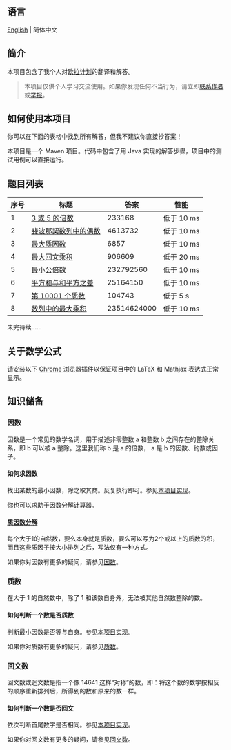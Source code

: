 ## 语言

[English](/README.md) | 简体中文

## 简介

本项目包含了我个人对[欧拉计划](https://projecteuler.net/)的翻译和解答。

> 本项目仅供个人学习交流使用。如果你发现任何不当行为，请立即[联系作者](mailto:er_tzw@163.com)或[举报](https://github.com/jackeggie/project-euler/issues/new)。

## 如何使用本项目

你可以在下面的表格中找到所有解答，但我不建议你直接抄答案！

本项目是一个 Maven 项目。代码中包含了用 Java 实现的解答步骤，项目中的测试用例可以直接运行。

## 题目列表

| 序号  | 标题                                                                   | 答案        | 性能        |
| ----- | --------------------------------------------------------------------- | ----------- | ----------- |
| 1     | [3 或 5 的倍数](/src/main/java/name/jacktang/projecteuler/_1)          | 233168      | 低于 10 ms  |
| 2     | [斐波那契数列中的偶数](/src/main/java/name/jacktang/projecteuler/_2)    | 4613732     | 低于 10 ms  |
| 3     | [最大质因数](/src/main/java/name/jacktang/projecteuler/_3)             | 6857        | 低于 10 ms  |
| 4     | [最大回文乘积](/src/main/java/name/jacktang/projecteuler/_4)           | 906609      | 低于 20 ms  |
| 5     | [最小公倍数](/src/main/java/name/jacktang/projecteuler/_5)             | 232792560   | 低于 10 ms  |
| 6     | [平方和与和平方之差](/src/main/java/name/jacktang/projecteuler/_6)      | 25164150    | 低于 10 ms  |
| 7     | [第 10001 个质数](/src/main/java/name/jacktang/projecteuler/_7)        | 104743      | 低于 5 s    |
| 8     | [数列中的最大乘积](/src/main/java/name/jacktang/projecteuler/_8)        | 23514624000 | 低于 10 ms  |

未完待续……

## 关于数学公式

请安装以下 [Chrome 浏览器插件](https://github.com/orsharir/github-mathjax)以保证项目中的 LaTeX 和 Mathjax 表达式正常显示。

## 知识储备

### 因数

因数是一个常见的数学名词，用于描述非零整数 a 和整数 b 之间存在的整除关系，即 b 可以被 a 整除。这里我们称 b 是 a 的倍数， a 是 b 的因数、约数或因子。

#### 如何求因数

找出某数的最小因数，除之取其商。反复执行即可。参见[本项目实现](/src/main/java/name/jacktang/projecteuler/util/MathUtil.java)。

你也可以求助于[因数分解计算器](https://www.calculator.net/factor-calculator.html)。

#### [质因数分解](https://zh.wikipedia.org/wiki/%E7%AE%97%E6%9C%AF%E5%9F%BA%E6%9C%AC%E5%AE%9A%E7%90%86)

每个大于1的自然数，要么本身就是质数，要么可以写为2个或以上的质数的积，而且这些质因子按大小排列之后，写法仅有一种方式。

如果你对因数有更多的疑问，请参见[因数](https://zh.wikipedia.org/wiki/%E5%9B%A0%E6%95%B8)。

### 质数

在大于 1 的自然数中，除了 1 和该数自身外，无法被其他自然数整除的数。

#### 如何判断一个数是否质数

判断最小因数是否等与自身。参见[本项目实现](/src/main/java/name/jacktang/projecteuler/util/MathUtil.java)。

如果你对质数有更多的疑问，请参见[质数](https://zh.wikipedia.org/wiki/%E7%B4%A0%E6%95%B0)。

### 回文数

回文数或迴文数是指一个像 14641 这样“对称”的数，即：将这个数的数字按相反的顺序重新排列后，所得到的数和原来的数一样。

#### 如何判断一个数是否回文

依次判断首尾数字是否相同。参见[本项目实现](/src/main/java/name/jacktang/projecteuler/util/MathUtil.java)。

如果你对回文数有更多的疑问，请参见[回文数](https://zh.wikipedia.org/wiki/%E5%9B%9E%E6%96%87%E6%95%B0)。
